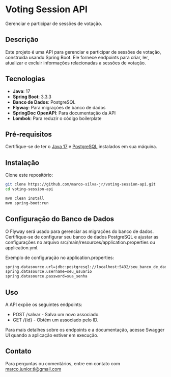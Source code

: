 # Voting Session API

Gerenciar e participar de sessões de votação.

## Descrição

Este projeto é uma API para gerenciar e participar de sessões de votação, construída usando Spring Boot. Ele fornece endpoints para criar, ler, atualizar e excluir informações relacionadas a sessões de votação.

## Tecnologias

- **Java**: 17
- **Spring Boot**: 3.3.3
- **Banco de Dados**: PostgreSQL
- **Flyway**: Para migrações de banco de dados
- **SpringDoc OpenAPI**: Para documentação da API
- **Lombok**: Para reduzir o código boilerplate

## Pré-requisitos

Certifique-se de ter o [Java 17](https://www.oracle.com/java/technologies/javase-jdk17-downloads.html) e [PostgreSQL](https://www.postgresql.org/download/) instalados em sua máquina.

## Instalação

Clone este repositório:

```bash
git clone https://github.com/marco-silva-jr/voting-session-api.git
cd voting-session-api

mvn clean install
mvn spring-boot:run
```

## Configuração do Banco de Dados
O Flyway será usado para gerenciar as migrações do banco de dados. Certifique-se de configurar seu banco de dados PostgreSQL e ajustar as configurações no arquivo src/main/resources/application.properties ou application.yml.

Exemplo de configuração no application.properties:
```bash
spring.datasource.url=jdbc:postgresql://localhost:5432/seu_banco_de_dados
spring.datasource.username=seu_usuario
spring.datasource.password=sua_senha
```

## Uso
A API expõe os seguintes endpoints:

- POST /salvar - Salva um novo associado.
- GET /{id} - Obtém um associado pelo ID.

Para mais detalhes sobre os endpoints e a documentação, acesse Swagger UI quando a aplicação estiver em execução.

## Contato
Para perguntas ou comentários, entre em contato com marco.junior.ti@gmail.com

